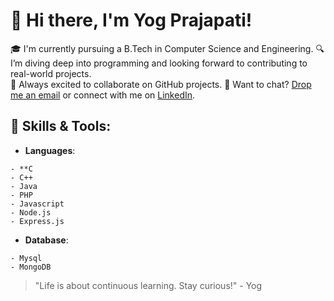 # 👋 Hi there, I'm Yog Prajapati!

🎓 I'm currently pursuing a B.Tech in Computer Science and Engineering.
🔍 I’m diving deep into programming and looking forward to contributing to real-world projects.  
🤝 Always excited to collaborate on GitHub projects.
💬 Want to chat? [Drop me an email](mailto:yogprajapati08@gmail.com) or connect with me on [LinkedIn](www.linkedin.com/in/yogprajapati).

## 🧰 Skills & Tools:

- **Languages**:
 ```
- **C
- C++
- Java
- PHP
- Javascript
- Node.js
- Express.js
 ```
- **Database**:
```
- Mysql
- MongoDB
```

> "Life is about continuous learning. Stay curious!" - Yog
